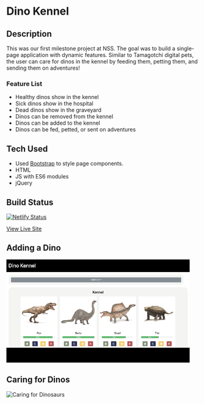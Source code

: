 # Dino Kennel

## Description

This was our first milestone project at NSS. The goal was to build a single-page application with dynamic features. Similar to Tamagotchi digital pets, the user can care for dinos in the kennel by feeding them, petting them, and sending them on adventures!

### Feature List

- Healthy dinos show in the kennel
- Sick dinos show in the hospital
- Dead dinos show in the graveyard
- Dinos can be removed from the kennel
- Dinos can be added to the kennel
- Dinos can be fed, petted, or sent on adventures

## Tech Used

- Used [Bootstrap](https://getbootstrap.com/) to style page components.
- HTML
- JS with ES6 modules
- jQuery

## Build Status

[![Netlify Status](https://api.netlify.com/api/v1/badges/16cdc724-484b-4d95-9975-0ba4a195420b/deploy-status)](https://app.netlify.com/sites/dino-kennel-kaitvan/deploys)

[View Live Site](https://dino-kennel-kaitvan.netlify.app/)

## Adding a Dino

![Add a Dinosaur](/readme/add-dino.gif)

## Caring for Dinos

![Caring for Dinosaurs](/readme/care-for-dino.gif)

